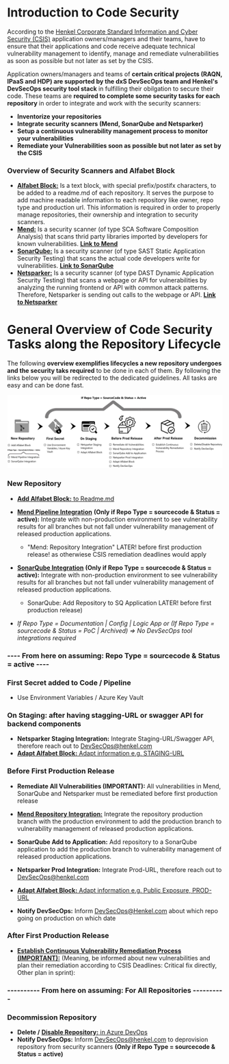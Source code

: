 # Introduction to Code Security
According to the [Henkel Corporate Standard Information and Cyber Security (CSIS)](https://henkelgroup.sharepoint.com/:w:/r/teams/InformationSecurity/CSIS/_layouts/15/Doc.aspx?sourcedoc=%7B4E8D5E9B-3451-4566-879D-34889FA2B7E2%7D&file=CS_Information-Cyber-Security.docx&action=default&mobileredirect=true)
application owners/managers and their teams, have to ensure that their applications and code receive adequate technical vulnerability management to identify, manage and remediate vulnerabilities as 
soon as possible but not later as set by the CSIS. 

Application owners/managers and teams of **certain critical projects (RAQN, IPaaS and HDP) are supported by the dxS DevSecOps team and Henkel's DevSecOps security tool stack** in fulfilling 
their obilgation to secure their code. These teams are **required to complete some security tasks for each repository** in order to integrate and work with the security scanners:
 
 - **Inventorize your repositories**
 - **Integrate security scanners (Mend, SonarQube and Netsparker)**
 - **Setup a continuous vulnerability management process to monitor your vulnerabilities**
 - **Remediate your Vulnerabilities soon as possible but not later as set by the CSIS**


### Overview of Security Scanners and Alfabet Block

- [**Alfabet Block:**](https://docs.henkelgroup.cloud/security/security/#why-inventorization-happens) Is a text block, with special prefix/postifx characters, to be added to a readme.md of each repository. It serves the purpose to add machine readable information to each repository like owner, repo type and production url. This information is required in order to properly manage repositories, their ownership and integration to security scanners.
- [**Mend:**](https://docs.henkelgroup.cloud/security/DevSecOps/whitesource/) Is a security scanner (of type SCA Software Composition Analysis) that scans thrid party libraries imported by developers for known vulnerabilities. [**Link to Mend**](https://saas-eu.whitesourcesoftware.com/)
- [**SonarQube:**](https://docs.henkelgroup.cloud/security/DevSecOps/sonarqube/) Is a security scanner (of type SAST Static Application Security Testing) that scans the actual code developers write for vulnerabilities. [**Link to SonarQube**](https://sonarqube.henkelgroup.cloud/) 
- [**Netsparker:**](https://docs.henkelgroup.cloud/security/DevSecOps/netsparker/) Is a security scanner (of type DAST Dynamic Application Security Testing) that scans a webpage or API for vulnerabilities by analyzing the running frontend or API with common attack patterns. Therefore, Netsparker is sending out calls to the webpage or API. [**Link to Netsparker**](https://eu.netsparker.cloud/)

# General Overview of Code Security Tasks along the Repository Lifecycle
The following **overview exemplifies lifecycles a new repository undergoes and the security taks required** to be done in each of them. By following the links below you will be redirected to the dedicated guidelines. All tasks are easy and can be done fast.


![DevSecOps](../../images/Overview-Code-Security-Tasks_2.png)



### **New Repository**
- [**Add Alfabet Block:** to Readme.md](https://docs.henkelgroup.cloud/security/security/#why-inventorization-happens)
- [**Mend  Pipeline Integration**](whitesource-sub/general.md) **(Only if Repo Type = sourcecode & Status = active):** Integrate with non-production environment to see vulnerability
results for all branches but not fall under vulnerability management of released production applications.

  - "Mend: Repository Integration" LATER! before first production release! as otherwiese CSIS remediation deadlines would apply
- [**SonarQube Integration**](https://docs.henkelgroup.cloud/security/DevSecOps/sonarqube/) **(Only if Repo Type = sourcecode & Status = active):** Integrate with non-production 
environment to see vulnerability results for all branches but not fall under vulnerability management of released production applications.

  - SonarQube: Add Repository to SQ Application LATER! before first production release) 
- *If Repo Type = Documentation | Config | Logic App or (If Repo Type = sourcecode & Status = PoC | Archived) => No DevSecOps tool integrations required*

### **---- From here on assuming: Repo Type = sourcecode & Status = active ----**

### **First Secret** added to Code / Pipeline

- Use Environment Variables / Azure Key Vault

### **On Staging**: after having stagging-URL or swagger API for backend components 

- **Netsparker Staging Integration:** Integrate Staging-URL/Swagger API, therefore reach out to DevSecOps@henkel.com
- [**Adapt Alfabet Block:** Adapt information e.g. STAGING-URL](https://docs.henkelgroup.cloud/security/security/#why-inventorization-happens)

### **Before First Production Release**

- **Remediate All Vulnerabilities (IMPORTANT):** All vulnerabilities in Mend, SonarQube and Netsparker must be remediated before first production release
- [**Mend Repository Integration:**](mend-repository-integration/general.md) Integrate the repository production branch with the production environment to add the production branch
to vulnerability management of released production applications.

- **SonarQube Add to Application:** Add repository to a SonarQube application to add the production branch to vulnerability management of released production applications.
- **Netsparker Prod Integration:** Integrate Prod-URL, therefore reach out to DevSecOps@henkel.com
- [**Adapt Alfabet Block:** Adapt information e.g. Public Exposure, PROD-URL](https://docs.henkelgroup.cloud/security/security/#why-inventorization-happens)
- **Notify DevSecOps:** Inform DevSecOps@Henkel.com about which repo going on production on which date

### **After First Production Release**

- [**Establish Continuous Vulnerability Remediation Process (IMPORTANT):**](https://docs.henkelgroup.cloud/security/DevSecOps/remediation/#recommendations-for-establishing-continous-vulnerability-remediation-process) (Meaning, be informed about new vulnerabilities and plan their remediation according to CSIS Deadlines: Critical fix directly, Other plan in sprint):


### **---------- From here on assuming: For All Repositories ----------**

### **Decommission** Repository

- **Delete /** [**Disable Repository:** in Azure DevOps](https://docs.henkelgroup.cloud/security/security/#how-to-disable-a-repository-in-azure-devops)
- **Notify DevSecOps:** Inform DevSecOps@henkel.com to deprovision repository from security scanners **(Only if Repo Type = sourcecode & Status = active)**


